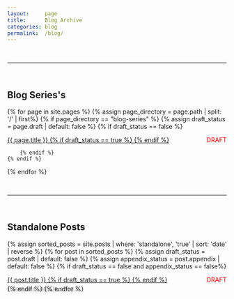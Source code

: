```yaml
---
layout:     page
title:      Blog Archive
categories: blog
permalink:  /blog/
---
```


<br>

---

<br>

## Blog Series's

<!-- We check if the field `draft` exists, and if it does then we don't include the series -->
<!-- if jekyll.environment == "development" -->

{% for page in site.pages %}
    {% assign page_directory = page.path | split: '/' | first%}
    {% if page_directory == "blog-series" %}
        {% assign draft_status = page.draft | default: false %}
        {% if draft_status == false %}

<div class="post-link-container">
    <a href="{{ page.url }}" class="post-link-item"> 
        {{ page.title }} 
        {% if draft_status == true %}
            <span style="float: right; color: red;">DRAFT</span>
        {% endif %}
    </a>
</div>

        {% endif %}
    {% endif %}
{% endfor %}

<br>

---

<br>

## Standalone Posts

<!-- We check if the field `draft` exists, and if it does then we don't include the post -->
<!-- jekyll.environment == "development" -->

{% assign sorted_posts = site.posts | where: 'standalone', 'true' | sort: 'date' | reverse %}
{% for post in sorted_posts %}
    {% assign draft_status = post.draft | default: false %}
    {% assign appendix_status = post.appendix | default: false %}
    {% if draft_status == false and appendix_status == false%}

<div class="post-link-container">
    <a href="{{ post.url }}" class="post-link-item"> 
        <div>
            {{ post.title }} 
            {% if draft_status == true %}
                <span style="float: right; color: red;">DRAFT</span>
            {% endif %}
        </div>
        <div>
            <div style="font-size: smaller; margin-top: 5px; margin-bottom: -15px; opacity: 0.4;">
                <time datetime="{{ post.date | date_to_xmlschema }}" class="post-link-date">{{ post.date | date_to_string }}</time>
            </div>
        </div>
    </a>
</div>
    {% endif %}
{% endfor %}